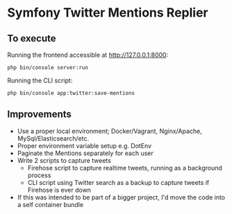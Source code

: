 Symfony Twitter Mentions Replier
================================

To execute
----------

Running the frontend accessible at http://127.0.0.1:8000:

    php bin/console server:run

Running the CLI script:

    php bin/console app:twitter:save-mentions


Improvements
------------

- Use a proper local environment; Docker/Vagrant, Nginx/Apache, MySql/Elasticsearch/etc.
- Proper environment variable setup e.g. DotEnv
- Paginate the Mentions separately for each user
- Write 2 scripts to capture tweets
  * Firehose script to capture realtime tweets, running as a background process
  * CLI script using Twitter search as a backup to capture tweets if Firehose is ever down
- If this was intended to be part of a bigger project, I'd move the code into a self container bundle
